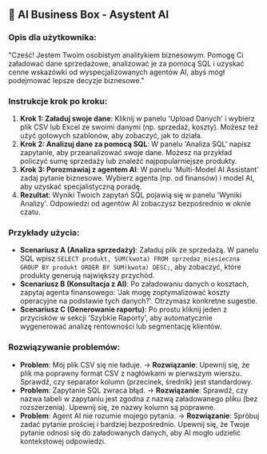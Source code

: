 ## 🤖 AI Business Box - Asystent AI

### Opis dla użytkownika:

"Cześć! Jestem Twoim osobistym analitykiem biznesowym. Pomogę Ci załadować dane sprzedażowe, analizować je za pomocą SQL i uzyskać cenne wskazówki od wyspecjalizowanych agentów AI, abyś mógł podejmować lepsze decyzje biznesowe."

### Instrukcje krok po kroku:

1.  **Krok 1: Załaduj swoje dane**: Kliknij w panelu 'Upload Danych' i wybierz plik CSV lub Excel ze swoimi danymi (np. sprzedaż, koszty). Możesz też użyć gotowych szablonów, aby zobaczyć, jak to działa.
2.  **Krok 2: Analizuj dane za pomocą SQL**: W panelu 'Analiza SQL' napisz zapytanie, aby przeanalizować swoje dane. Możesz na przykład policzyć sumę sprzedaży lub znaleźć najpopularniejsze produkty.
3.  **Krok 3: Porozmawiaj z agentem AI**: W panelu 'Multi-Model AI Assistant' zadaj pytanie biznesowe. Wybierz agenta (np. od finansów) i model AI, aby uzyskać specjalistyczną poradę.
4.  **Rezultat**: Wyniki Twoich zapytań SQL pojawią się w panelu 'Wyniki Analizy'. Odpowiedzi od agentów AI zobaczysz bezpośrednio w oknie czatu.

### Przykłady użycia:

-   **Scenariusz A (Analiza sprzedaży)**: Załaduj plik ze sprzedażą. W panelu SQL wpisz `SELECT produkt, SUM(kwota) FROM sprzedaz_miesieczna GROUP BY produkt ORDER BY SUM(kwota) DESC;`, aby zobaczyć, które produkty generują największy przychód.
-   **Scenariusz B (Konsultacja z AI)**: Po załadowaniu danych o kosztach, zapytaj agenta finansowego: 'Jak mogę zoptymalizować koszty operacyjne na podstawie tych danych?'. Otrzymasz konkretne sugestie.
-   **Scenariusz C (Generowanie raportu)**: Po prostu kliknij jeden z przycisków w sekcji 'Szybkie Raporty', aby automatycznie wygenerować analizę rentowności lub segmentację klientów.

### Rozwiązywanie problemów:

-   **Problem**: Mój plik CSV się nie ładuje. → **Rozwiązanie**: Upewnij się, że plik ma poprawny format CSV z nagłówkami w pierwszym wierszu. Sprawdź, czy separator kolumn (przecinek, średnik) jest standardowy.
-   **Problem**: Zapytanie SQL zwraca błąd. → **Rozwiązanie**: Sprawdź, czy nazwa tabeli w zapytaniu jest zgodna z nazwą załadowanego pliku (bez rozszerzenia). Upewnij się, że nazwy kolumn są poprawne.
-   **Problem**: Agent AI nie rozumie mojego pytania. → **Rozwiązanie**: Spróbuj zadać pytanie prościej i bardziej bezpośrednio. Upewnij się, że Twoje pytanie odnosi się do załadowanych danych, aby AI mogło udzielić kontekstowej odpowiedzi.